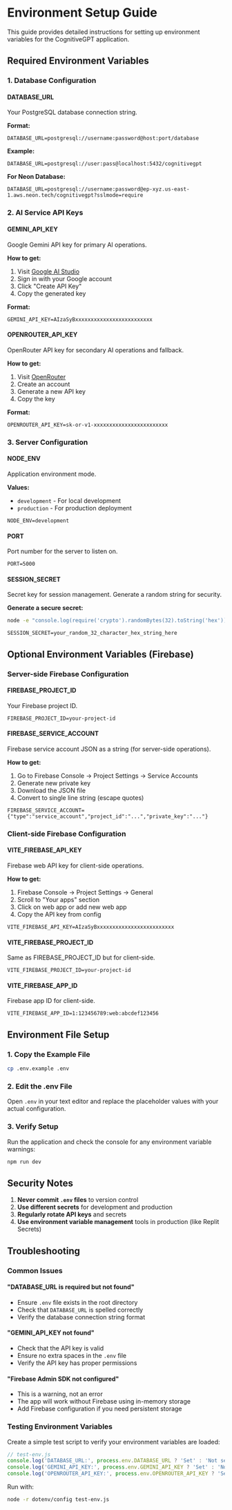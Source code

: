 
# Environment Setup Guide

This guide provides detailed instructions for setting up environment variables for the CognitiveGPT application.

## Required Environment Variables

### 1. Database Configuration

#### DATABASE_URL
Your PostgreSQL database connection string.

**Format:**
```
DATABASE_URL=postgresql://username:password@host:port/database
```

**Example:**
```
DATABASE_URL=postgresql://user:pass@localhost:5432/cognitivegpt
```

**For Neon Database:**
```
DATABASE_URL=postgresql://username:password@ep-xyz.us-east-1.aws.neon.tech/cognitivegpt?sslmode=require
```

### 2. AI Service API Keys

#### GEMINI_API_KEY
Google Gemini API key for primary AI operations.

**How to get:**
1. Visit [Google AI Studio](https://makersuite.google.com/app/apikey)
2. Sign in with your Google account
3. Click "Create API Key"
4. Copy the generated key

**Format:**
```
GEMINI_API_KEY=AIzaSyBxxxxxxxxxxxxxxxxxxxxxxxxx
```

#### OPENROUTER_API_KEY
OpenRouter API key for secondary AI operations and fallback.

**How to get:**
1. Visit [OpenRouter](https://openrouter.ai/keys)
2. Create an account
3. Generate a new API key
4. Copy the key

**Format:**
```
OPENROUTER_API_KEY=sk-or-v1-xxxxxxxxxxxxxxxxxxxxxxxx
```

### 3. Server Configuration

#### NODE_ENV
Application environment mode.

**Values:**
- `development` - For local development
- `production` - For production deployment

```
NODE_ENV=development
```

#### PORT
Port number for the server to listen on.

```
PORT=5000
```

#### SESSION_SECRET
Secret key for session management. Generate a random string for security.

**Generate a secure secret:**
```bash
node -e "console.log(require('crypto').randomBytes(32).toString('hex'))"
```

```
SESSION_SECRET=your_random_32_character_hex_string_here
```

## Optional Environment Variables (Firebase)

### Server-side Firebase Configuration

#### FIREBASE_PROJECT_ID
Your Firebase project ID.

```
FIREBASE_PROJECT_ID=your-project-id
```

#### FIREBASE_SERVICE_ACCOUNT
Firebase service account JSON as a string (for server-side operations).

**How to get:**
1. Go to Firebase Console → Project Settings → Service Accounts
2. Generate new private key
3. Download the JSON file
4. Convert to single line string (escape quotes)

```
FIREBASE_SERVICE_ACCOUNT={"type":"service_account","project_id":"...","private_key":"..."}
```

### Client-side Firebase Configuration

#### VITE_FIREBASE_API_KEY
Firebase web API key for client-side operations.

**How to get:**
1. Firebase Console → Project Settings → General
2. Scroll to "Your apps" section
3. Click on web app or add new web app
4. Copy the API key from config

```
VITE_FIREBASE_API_KEY=AIzaSyBxxxxxxxxxxxxxxxxxxxxxxxxx
```

#### VITE_FIREBASE_PROJECT_ID
Same as FIREBASE_PROJECT_ID but for client-side.

```
VITE_FIREBASE_PROJECT_ID=your-project-id
```

#### VITE_FIREBASE_APP_ID
Firebase app ID for client-side.

```
VITE_FIREBASE_APP_ID=1:123456789:web:abcdef123456
```

## Environment File Setup

### 1. Copy the Example File
```bash
cp .env.example .env
```

### 2. Edit the .env File
Open `.env` in your text editor and replace the placeholder values with your actual configuration.

### 3. Verify Setup
Run the application and check the console for any environment variable warnings:

```bash
npm run dev
```

## Security Notes

1. **Never commit `.env` files** to version control
2. **Use different secrets** for development and production
3. **Regularly rotate API keys** and secrets
4. **Use environment variable management** tools in production (like Replit Secrets)

## Troubleshooting

### Common Issues

#### "DATABASE_URL is required but not found"
- Ensure `.env` file exists in the root directory
- Check that `DATABASE_URL` is spelled correctly
- Verify the database connection string format

#### "GEMINI_API_KEY not found"
- Check that the API key is valid
- Ensure no extra spaces in the `.env` file
- Verify the API key has proper permissions

#### "Firebase Admin SDK not configured"
- This is a warning, not an error
- The app will work without Firebase using in-memory storage
- Add Firebase configuration if you need persistent storage

### Testing Environment Variables

Create a simple test script to verify your environment variables are loaded:

```javascript
// test-env.js
console.log('DATABASE_URL:', process.env.DATABASE_URL ? 'Set' : 'Not set');
console.log('GEMINI_API_KEY:', process.env.GEMINI_API_KEY ? 'Set' : 'Not set');
console.log('OPENROUTER_API_KEY:', process.env.OPENROUTER_API_KEY ? 'Set' : 'Not set');
```

Run with:
```bash
node -r dotenv/config test-env.js
```